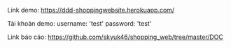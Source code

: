 Link demo: https://ddd-shoppingwebsite.herokuapp.com/

Tài khoản demo:
username: 'test'
password: 'test'

Link báo cáo: https://github.com/skyuk46/shopping_web/tree/master/DOC
